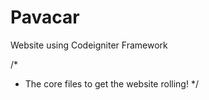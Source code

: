 # Pavacar
Website using Codeigniter Framework


/*
 *  The core files to get the website rolling!
*/
